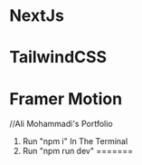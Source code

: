 # NextJs
# TailwindCSS
# Framer Motion

//Ali Mohammadi's Portfolio

1) Run "npm i" In The Terminal
2) Run "npm run dev"
=======
